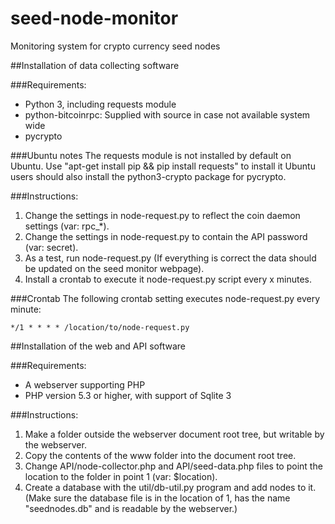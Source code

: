 # seed-node-monitor
Monitoring system for crypto currency seed nodes


##Installation of data collecting software

###Requirements:
* Python 3, including requests module
* python-bitcoinrpc: Supplied with source in case not available system wide
* pycrypto

###Ubuntu notes
The requests module is not installed by default on Ubuntu. Use "apt-get install pip && pip install requests" to install it
Ubuntu users should also install the python3-crypto package for pycrypto.

###Instructions:
1. Change the settings in node-request.py to reflect the coin daemon settings (var: rpc_*).
2. Change the settings in node-request.py to contain the API password (var: secret).
3. As a test, run node-request.py (If everything is correct the data should be updated on the seed monitor webpage).
4. Install a crontab to execute it node-request.py script every x minutes.

###Crontab
The following crontab setting executes node-request.py every minute:

`*/1 * * * * /location/to/node-request.py`


##Installation of the web and API software

###Requirements:
* A webserver supporting PHP
* PHP version 5.3 or higher, with support of Sqlite 3

###Instructions:
1. Make a folder outside the webserver document root tree, but writable by the webserver.
2. Copy the contents of the www folder into the document root tree.
3. Change API/node-collector.php and API/seed-data.php files to point the location to the folder in point 1 (var: $location).
4. Create a database with the util/db-util.py program and add nodes to it. (Make sure the database file is in the 
   location of 1, has the name "seednodes.db" and is readable by the webserver.)

